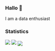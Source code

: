 ### Hallo 👋

I am  a  data enthusiast

### Statistics
<img  src="https://github-readme-stats.vercel.app/api?username=qiqinn&theme=vue-dark&show_icons=true&hide_border=true&count_private=true" widht=50%/>
<img src="https://github-readme-streak-stats.herokuapp.com/?user=qiqinn&theme=vue-dark&hide_border=true" widht=50% />
<img align="center" src="https://github-readme-stats.vercel.app/api/top-langs/?username=qiqinn&theme=vue-dark&show_icons=true&hide_border=true&layout=compact" widht=50% />  


